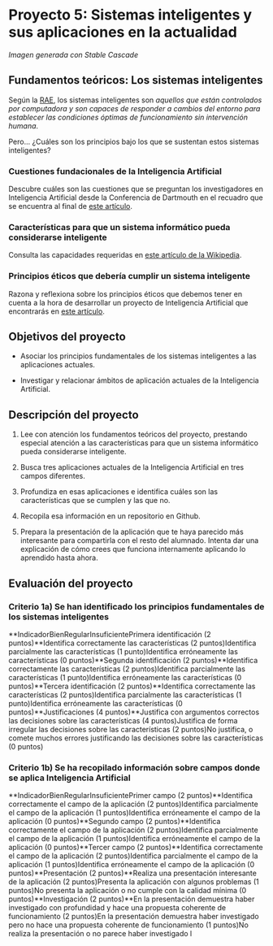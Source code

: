 Proyecto 5: Sistemas inteligentes y sus aplicaciones en la actualidad
=====================================================================

_Imagen generada con Stable Cascade_

Fundamentos teóricos: Los sistemas inteligentes
-----------------------------------------------

Según la [RAE](https://dle.rae.es/inteligente), los sistemas inteligentes son _aquellos que están controlados por computadora y son capaces de responder a cambios del entorno para establecer las condiciones óptimas de funcionamiento sin intervención humana_.

Pero... ¿Cuáles son los principios bajo los que se sustentan estos sistemas inteligentes?

### Cuestiones fundacionales de la Inteligencia Artificial

Descubre cuáles son las cuestiones que se preguntan los investigadores en Inteligencia Artificial desde la Conferencia de Dartmouth en el recuadro que se encuentra al final de [este artículo](https://ellisalicante.org/book/historia-de-la-inteligencia-artificial).

### Características para que un sistema informático pueda considerarse inteligente

Consulta las capacidades requeridas en [este artículo de la Wikipedia](https://es.wikipedia.org/wiki/Sistema_inteligente).

### Principios éticos que debería cumplir un sistema inteligente

Razona y reflexiona sobre los principios éticos que debemos tener en cuenta a la hora de desarrollar un proyecto de Inteligencia Artificial que encontrarás en [este artículo](https://www.computing.es/mundo-digital/noticias/1121050046601/5-principios-eticos-de-inteligencia-artificial.1.html).

Objetivos del proyecto
----------------------

*   Asociar los principios fundamentales de los sistemas inteligentes a las aplicaciones actuales.
    
*   Investigar y relacionar ámbitos de aplicación actuales de la Inteligencia Artificial.
    

Descripción del proyecto
------------------------

1.  Lee con atención los fundamentos teóricos del proyecto, prestando especial atención a las características para que un sistema informático pueda considerarse inteligente.
    
2.  Busca tres aplicaciones actuales de la Inteligencia Artificial en tres campos diferentes.
    
3.  Profundiza en esas aplicaciones e identifica cuáles son las características que se cumplen y las que no.
    
4.  Recopila esa información en un repositorio en Github.
    
5.  Prepara la presentación de la aplicación que te haya parecido más interesante para compartirla con el resto del alumnado. Intenta dar una explicación de cómo crees que funciona internamente aplicando lo aprendido hasta ahora.
    

Evaluación del proyecto
-----------------------

### Criterio 1a) Se han identificado los principios fundamentales de los sistemas inteligentes

**IndicadorBienRegularInsuficientePrimera identificación (2 puntos)**Identifica correctamente las características (2 puntos)Identifica parcialmente las características (1 punto)Identifica erróneamente las características (0 puntos)**Segunda identificación (2 puntos)**Identifica correctamente las características (2 puntos)Identifica parcialmente las características (1 punto)Identifica erróneamente las características (0 puntos)**Tercera identificación (2 puntos)**Identifica correctamente las características (2 puntos)Identifica parcialmente las características (1 punto)Identifica erróneamente las características (0 puntos)**Justificaciones (4 puntos)**Justifica con argumentos correctos las decisiones sobre las características (4 puntos)Justifica de forma irregular las decisiones sobre las características (2 puntos)No justifica, o comete muchos errores justificando las decisiones sobre las características (0 puntos)

### Criterio 1b) Se ha recopilado información sobre campos donde se aplica Inteligencia Artificial

**IndicadorBienRegularInsuficientePrimer campo (2 puntos)**Identifica correctamente el campo de la aplicación (2 puntos)Identifica parcialmente el campo de la aplicación (1 puntos)Identifica erróneamente el campo de la aplicación (0 puntos)**Segundo campo (2 puntos)**Identifica correctamente el campo de la aplicación (2 puntos)Identifica parcialmente el campo de la aplicación (1 puntos)Identifica erróneamente el campo de la aplicación (0 puntos)**Tercer campo (2 puntos)**Identifica correctamente el campo de la aplicación (2 puntos)Identifica parcialmente el campo de la aplicación (1 puntos)Identifica erróneamente el campo de la aplicación (0 puntos)**Presentación (2 puntos)**Realiza una presentación interesante de la aplicación (2 puntos)Presenta la aplicación con algunos problemas (1 puntos)No presenta la aplicación o no cumple con la calidad mínima (0 puntos)**Investigación (2 puntos)**En la presentación demuestra haber investigado con profundidad y hace una propuesta coherente de funcionamiento (2 puntos)En la presentación demuestra haber investigado pero no hace una propuesta coherente de funcionamiento (1 puntos)No realiza la presentación o no parece haber investigado l
